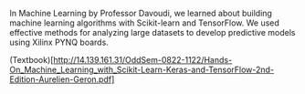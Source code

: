 In Machine Learning by Professor Davoudi, we learned about building machine learning algorithms with Scikit-learn and TensorFlow. We used effective methods for analyzing large datasets to develop predictive models using Xilinx PYNQ boards.

(Textbook)[http://14.139.161.31/OddSem-0822-1122/Hands-On_Machine_Learning_with_Scikit-Learn-Keras-and-TensorFlow-2nd-Edition-Aurelien-Geron.pdf]

